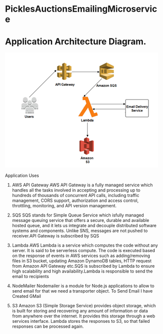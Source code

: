 # PicklesAuctionsEmailingMicroservice
# Application Architecture Diagram.
![alt text](https://github.com/kadiyamram/PicklesAuctions-Emailing-Microservice/blob/main/images/PicklesAuctionsEmailMicroserviceArchitecture.png)

Application Uses  

1. AWS API Gateway
AWS API Gateway is a fully managed service which handles all the tasks involved in accepting and processing up to hundreds of thousands of concurrent API calls, including traffic management, CORS support, authorization and access control, throttling, monitoring, and API version management. 

2. SQS
SQS stands for Simple Queue Service which isfully managed message queuing service that offers a secure, durable and available hosted queue, and it lets us integrate and decouple distributed software systems and components. Unlike SNS, messages are not pushed to receiver.API Gateway is subscribed by SQS

3. Lambda
AWS Lambda is a service which computes the code without any server. It is said to be serverless compute. The code is executed based on the response of events in AWS services such as adding/removing files in S3 bucket, updating Amazon DynamoDB tables, HTTP request from Amazon API Gateway etc.SQS is subscribed by Lambda to ensure high scalability and high availability.Lambda is responsible to send the email to recipients

4. NodeMailer
Nodemailer is a module for Node.js applications to allow to send email for that we need a transporter object. To Send Email I have Created GMail

5. S3
Amazon S3 (Simple Storage Service) provides object storage, which is built for storing and recovering any amount of information or data from anywhere over the internet. It provides this storage through a web services interface. 
Lambda stores the responses to S3, so that failed responses can be processed again.
